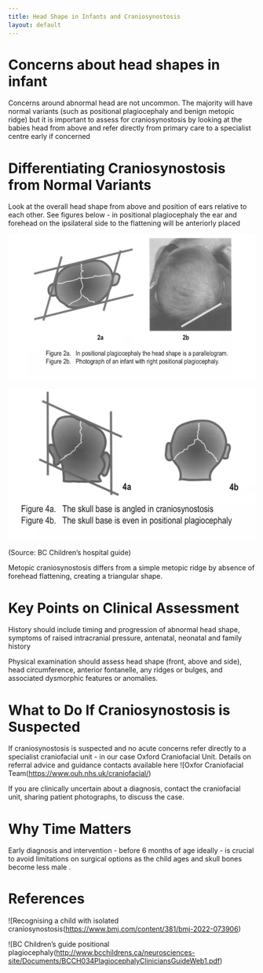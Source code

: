 ```yaml
---
title: Head Shape in Infants and Craniosynostosis
layout: default
---
```


# Concerns about head shapes in infant
Concerns around abnormal head are not uncommon.  The majority will have normal variants (such as positional plagiocephaly and benign metopic ridge) but it is important to assess for craniosynostosis by looking at the babies head from above and refer directly from primary care to a specialist centre early if concerned
 

# Differentiating Craniosynostosis from Normal Variants 
Look at the overall head shape from above and position of ears relative to each other.  See figures below - in positional plagiocephaly the ear and forehead on the ipsilateral side to the flattening will be anteriorly placed

![](images/IMG_0081.jpeg)

![](images/IMG_0082.jpeg)

(Source: BC Children’s hospital guide)

Metopic craniosynostosis differs from a simple metopic ridge by absence of forehead flattening, creating a triangular shape.
		

# Key Points on Clinical Assessment
History should include timing and progression of abnormal head shape, symptoms of raised intracranial pressure, antenatal, neonatal and family history

Physical examination should assess head shape (front, above and side), head circumference, anterior fontanelle, any ridges or bulges, and associated dysmorphic features or anomalies.
		
# What to Do If Craniosynostosis is Suspected 
If craniosynostosis is suspected and no acute concerns refer directly to a specialist  craniofacial unit - in our case Oxford Craniofacial Unit.  Details on referral advice and guidance contacts available here  ![Oxfor Craniofacial Team(https://www.ouh.nhs.uk/craniofacial/)

If you are clinically uncertain about a diagnosis, contact the craniofacial unit, sharing patient photographs, to discuss the case.


# Why Time Matters
Early diagnosis and intervention - before 6 months of age ideally -  is crucial to avoid limitations on surgical options as the child ages and skull bones become less male .  

# References 

![Recognising a child with isolated craniosynostosis(https://www.bmj.com/content/381/bmj-2022-073906)

![BC Children’s guide positional plagiocephaly(http://www.bcchildrens.ca/neurosciences-site/Documents/BCCH034PlagiocephalyCliniciansGuideWeb1.pdf)
